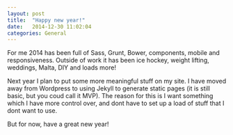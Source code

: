 ```yaml
---
layout: post
title:  "Happy new year!"
date:   2014-12-30 11:02:04
categories: General
---
```


For me 2014 has been full of Sass, Grunt, Bower, components, mobile and responsiveness. Outside of work it has been ice hockey, weight lifting, weddings, Malta, DIY and loads more!

Next year I plan to put some more meaningful stuff on my site. I have moved away from Wordpress to using Jekyll to generate static pages (it is still basic, but you coud call it MVP). The reason for this is I want something which I have more control over, and dont have to set up a load of stuff that I dont want to use.

But for now, have a great new year!
